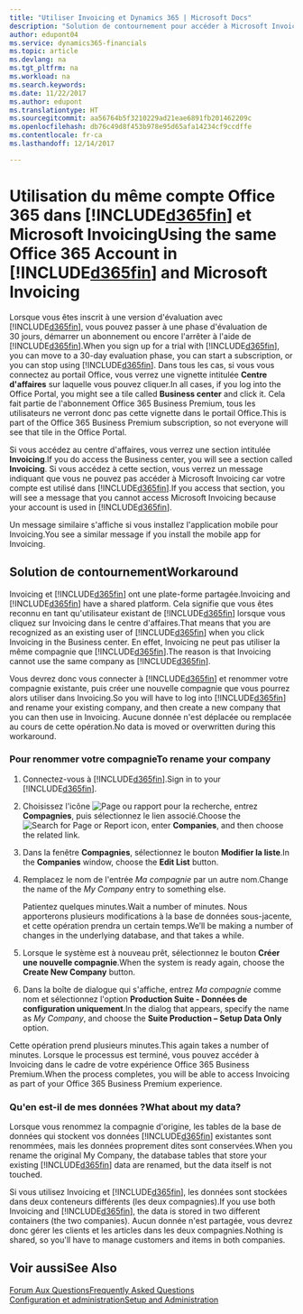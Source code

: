 ```yaml
---
title: "Utiliser Invoicing et Dynamics 365 | Microsoft Docs"
description: "Solution de contournement pour accéder à Microsoft Invoicing lorsque vous vous êtes inscrit à Dynamics 365."
author: edupont04
ms.service: dynamics365-financials
ms.topic: article
ms.devlang: na
ms.tgt_pltfrm: na
ms.workload: na
ms.search.keywords: 
ms.date: 11/22/2017
ms.author: edupont
ms.translationtype: HT
ms.sourcegitcommit: aa56764b5f3210229ad21eae6891fb201462209c
ms.openlocfilehash: db76c49d8f453b978e95d65afa14234cf9ccdffe
ms.contentlocale: fr-ca
ms.lasthandoff: 12/14/2017

---
```

# <a name="using-the-same-office-365-account-in-included365finincludesd365finmdmd-and-microsoft-invoicing"></a><span data-ttu-id="edaa5-103">Utilisation du même compte Office 365 dans [!INCLUDE[d365fin](includes/d365fin_md.md)] et Microsoft Invoicing</span><span class="sxs-lookup"><span data-stu-id="edaa5-103">Using the same Office 365 Account in [!INCLUDE[d365fin](includes/d365fin_md.md)] and Microsoft Invoicing</span></span>
<span data-ttu-id="edaa5-104">Lorsque vous êtes inscrit à une version d'évaluation avec [!INCLUDE[d365fin](includes/d365fin_md.md)], vous pouvez passer à une phase d'évaluation de 30 jours, démarrer un abonnement ou encore l'arrêter à l'aide de [!INCLUDE[d365fin](includes/d365fin_md.md)].</span><span class="sxs-lookup"><span data-stu-id="edaa5-104">When you sign up for a trial with [!INCLUDE[d365fin](includes/d365fin_md.md)], you can move to a 30-day evaluation phase, you can start a subscription, or you can stop using [!INCLUDE[d365fin](includes/d365fin_md.md)].</span></span> <span data-ttu-id="edaa5-105">Dans tous les cas, si vous vous connectez au portail Office, vous verrez une vignette intitulée **Centre d'affaires** sur laquelle vous pouvez cliquer.</span><span class="sxs-lookup"><span data-stu-id="edaa5-105">In all cases, if you log into the Office Portal, you might see a tile called **Business center** and click it.</span></span> <span data-ttu-id="edaa5-106">Cela fait partie de l'abonnement Office 365 Business Premium, tous les utilisateurs ne verront donc pas cette vignette dans le portail Office.</span><span class="sxs-lookup"><span data-stu-id="edaa5-106">This is part of the Office 365 Business Premium subscription, so not everyone will see that tile in the Office Portal.</span></span>  

<span data-ttu-id="edaa5-107">Si vous accédez au centre d'affaires, vous verrez une section intitulée **Invoicing**.</span><span class="sxs-lookup"><span data-stu-id="edaa5-107">If you do access the Business center, you will see a section called **Invoicing**.</span></span> <span data-ttu-id="edaa5-108">Si vous accédez à cette section, vous verrez un message indiquant que vous ne pouvez pas accéder à Microsoft Invoicing car votre compte est utilisé dans [!INCLUDE[d365fin](includes/d365fin_md.md)].</span><span class="sxs-lookup"><span data-stu-id="edaa5-108">If you access that section, you will see a message that you cannot access Microsoft Invoicing because your account is used in [!INCLUDE[d365fin](includes/d365fin_md.md)].</span></span>  

<span data-ttu-id="edaa5-109">Un message similaire s'affiche si vous installez l'application mobile pour Invoicing.</span><span class="sxs-lookup"><span data-stu-id="edaa5-109">You see a similar message if you install the mobile app for Invoicing.</span></span>  

## <a name="workaround"></a><span data-ttu-id="edaa5-110">Solution de contournement</span><span class="sxs-lookup"><span data-stu-id="edaa5-110">Workaround</span></span>
<span data-ttu-id="edaa5-111">Invoicing et [!INCLUDE[d365fin](includes/d365fin_md.md)] ont une plate-forme partagée.</span><span class="sxs-lookup"><span data-stu-id="edaa5-111">Invoicing and [!INCLUDE[d365fin](includes/d365fin_md.md)] have a shared platform.</span></span> <span data-ttu-id="edaa5-112">Cela signifie que vous êtes reconnu en tant qu'utilisateur existant de [!INCLUDE[d365fin](includes/d365fin_md.md)] lorsque vous cliquez sur Invoicing dans le centre d'affaires.</span><span class="sxs-lookup"><span data-stu-id="edaa5-112">That means that you are recognized as an existing user of [!INCLUDE[d365fin](includes/d365fin_md.md)] when you click Invoicing in the Business center.</span></span> <span data-ttu-id="edaa5-113">En effet, Invoicing ne peut pas utiliser la même compagnie que [!INCLUDE[d365fin](includes/d365fin_md.md)].</span><span class="sxs-lookup"><span data-stu-id="edaa5-113">The reason is that Invoicing cannot use the same company as [!INCLUDE[d365fin](includes/d365fin_md.md)].</span></span>  

<span data-ttu-id="edaa5-114">Vous devrez donc vous connecter à [!INCLUDE[d365fin](includes/d365fin_md.md)] et renommer votre compagnie existante, puis créer une nouvelle compagnie que vous pourrez alors utiliser dans Invoicing.</span><span class="sxs-lookup"><span data-stu-id="edaa5-114">So you will have to log into [!INCLUDE[d365fin](includes/d365fin_md.md)] and rename your existing company, and then create a new company that you can then use in Invoicing.</span></span> <span data-ttu-id="edaa5-115">Aucune donnée n'est déplacée ou remplacée au cours de cette opération.</span><span class="sxs-lookup"><span data-stu-id="edaa5-115">No data is moved or overwritten during this workaround.</span></span>

### <a name="to-rename-your-company"></a><span data-ttu-id="edaa5-116">Pour renommer votre compagnie</span><span class="sxs-lookup"><span data-stu-id="edaa5-116">To rename your company</span></span>
1.  <span data-ttu-id="edaa5-117">Connectez-vous à [!INCLUDE[d365fin](includes/d365fin_md.md)].</span><span class="sxs-lookup"><span data-stu-id="edaa5-117">Sign in to your [!INCLUDE[d365fin](includes/d365fin_md.md)].</span></span>  
2.  <span data-ttu-id="edaa5-118">Choisissez l'icône ![Page ou rapport pour la recherche](media/ui-search/search_small.png "icône Page ou rapport pour la recherche"), entrez **Compagnies**, puis sélectionnez le lien associé.</span><span class="sxs-lookup"><span data-stu-id="edaa5-118">Choose the ![Search for Page or Report](media/ui-search/search_small.png "Search for Page or Report icon") icon, enter **Companies**, and then choose the related link.</span></span>  
3.  <span data-ttu-id="edaa5-119">Dans la fenêtre **Compagnies**, sélectionnez le bouton **Modifier la liste**.</span><span class="sxs-lookup"><span data-stu-id="edaa5-119">In the **Companies** window, choose the **Edit List** button.</span></span>  
4.  <span data-ttu-id="edaa5-120">Remplacez le nom de l'entrée *Ma compagnie* par un autre nom.</span><span class="sxs-lookup"><span data-stu-id="edaa5-120">Change the name of the *My Company* entry to something else.</span></span>  

    <span data-ttu-id="edaa5-121">Patientez quelques minutes.</span><span class="sxs-lookup"><span data-stu-id="edaa5-121">Wait a number of minutes.</span></span> <span data-ttu-id="edaa5-122">Nous apporterons plusieurs modifications à la base de données sous-jacente, et cette opération prendra un certain temps.</span><span class="sxs-lookup"><span data-stu-id="edaa5-122">We’ll be making a number of changes in the underlying database, and that takes a while.</span></span>
5.  <span data-ttu-id="edaa5-123">Lorsque le système est à nouveau prêt, sélectionnez le bouton **Créer une nouvelle compagnie**.</span><span class="sxs-lookup"><span data-stu-id="edaa5-123">When the system is ready again, choose the **Create New Company** button.</span></span>  
6.  <span data-ttu-id="edaa5-124">Dans la boîte de dialogue qui s'affiche, entrez *Ma compagnie* comme nom et sélectionnez l'option **Production Suite - Données de configuration uniquement**.</span><span class="sxs-lookup"><span data-stu-id="edaa5-124">In the dialog that appears, specify the name as *My Company*, and choose the **Suite Production – Setup Data Only** option.</span></span>  

<span data-ttu-id="edaa5-125">Cette opération prend plusieurs minutes.</span><span class="sxs-lookup"><span data-stu-id="edaa5-125">This again takes a number of minutes.</span></span> <span data-ttu-id="edaa5-126">Lorsque le processus est terminé, vous pouvez accéder à Invoicing dans le cadre de votre expérience Office 365 Business Premium.</span><span class="sxs-lookup"><span data-stu-id="edaa5-126">When the process completes, you will be able to access Invoicing as part of your Office 365 Business Premium experience.</span></span>  

### <a name="what-about-my-data"></a><span data-ttu-id="edaa5-127">Qu'en est-il de mes données ?</span><span class="sxs-lookup"><span data-stu-id="edaa5-127">What about my data?</span></span>
<span data-ttu-id="edaa5-128">Lorsque vous renommez la compagnie d'origine, les tables de la base de données qui stockent vos données [!INCLUDE[d365fin](includes/d365fin_md.md)] existantes sont renommées, mais les données proprement dites sont conservées.</span><span class="sxs-lookup"><span data-stu-id="edaa5-128">When you rename the original My Company, the database tables that store your existing [!INCLUDE[d365fin](includes/d365fin_md.md)] data are renamed, but the data itself is not touched.</span></span>  

<span data-ttu-id="edaa5-129">Si vous utilisez Invoicing et [!INCLUDE[d365fin](includes/d365fin_md.md)], les données sont stockées dans deux conteneurs différents (les deux compagnies).</span><span class="sxs-lookup"><span data-stu-id="edaa5-129">If you use both Invoicing and [!INCLUDE[d365fin](includes/d365fin_md.md)], the data is stored in two different containers (the two companies).</span></span> <span data-ttu-id="edaa5-130">Aucun donnée n'est partagée, vous devrez donc gérer les clients et les articles dans les deux compagnies.</span><span class="sxs-lookup"><span data-stu-id="edaa5-130">Nothing is shared, so you'll have to manage customers and items in both companies.</span></span>  

## <a name="see-also"></a><span data-ttu-id="edaa5-131">Voir aussi</span><span class="sxs-lookup"><span data-stu-id="edaa5-131">See Also</span></span>
[<span data-ttu-id="edaa5-132">Forum Aux Questions</span><span class="sxs-lookup"><span data-stu-id="edaa5-132">Frequently Asked Questions</span></span>](across-faq.md)  
[<span data-ttu-id="edaa5-133">Configuration et administration</span><span class="sxs-lookup"><span data-stu-id="edaa5-133">Setup and Administration</span></span>](admin-setup-and-administration.md)  

